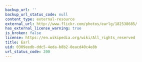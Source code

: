 ```yaml
---
backup_url: ''
backup_url_status_code: null
content_type: external-resource
external_url: http://www.flickr.com/photos/earlg/182538685/
has_external_license_warning: true
is_broken: false
license: https://en.wikipedia.org/wiki/All_rights_reserved
title: Earl
uid: 0309eedb-ddc5-4eda-b8b2-0eacd40c4e8b
url_status_code: 200
---
```

